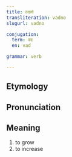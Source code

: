 ```yaml
---
title: वदणो
transliteration: vadno
slugurl: vadno

conjugation: 
  term: वद
  en: vad

grammar: verb

---
```

## Etymology

## Pronunciation

## Meaning
1. to grow
2. to increase